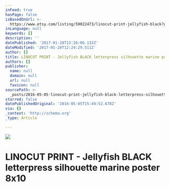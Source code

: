 ```yaml
---
inFeed: true
hasPage: false
isBasedOnUrl: >-
  https://www.etsy.com/listing/59022473/linocut-print-jellyfish-black?ga_order=most_relevant&ga_search_type=all&ga_view_type=gallery&ga_search_query=the%20big%20harumph&ref=sr_gallery_1
inLanguage: null
keywords: []
description: ''
datePublished: '2017-01-28T12:26:06.132Z'
dateModified: '2017-01-28T12:24:29.511Z'
author: []
title: LINOCUT PRINT - Jellyfish BLACK letterpress silhouette marine poster 8x10
authors: []
publisher:
  name: null
  domain: null
  url: null
  favicon: null
sourcePath: >-
  _posts/2016-05-05-linocut-print-jellyfish-black-letterpress-silhouette-marin.md
starred: false
datePublishedOriginal: '2016-05-05T15:49:52.670Z'
via: {}
_context: 'http://schema.org'
_type: Article

---
```

![](https://img1.etsystatic.com/053/0/5605790/il_570xN.714366705_j1jm.jpg)

# LINOCUT PRINT - Jellyfish BLACK letterpress silhouette marine poster 8x10